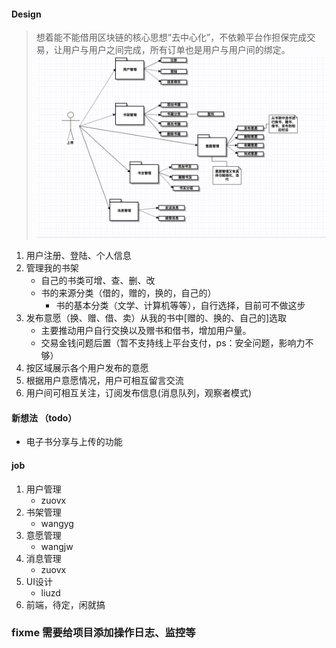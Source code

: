
#### Design
> 想着能不能借用区块链的核心思想“去中心化”，不依赖平台作担保完成交易，让用户与用户之间完成，所有订单也是用户与用户间的绑定。
![image](https://raw.githubusercontent.com/Book-Sharing/book/master/design/%E4%BA%A7%E5%93%81%E8%AE%BE%E8%AE%A1v1.0.1.png)
1. 用户注册、登陆、个人信息
2. 管理我的书架
    + 自己的书类可增、查、删、改
    + 书的来源分类（借的，赠的，换的，自己的）
        + 书的基本分类（文学、计算机等等），自行选择，目前可不做这步
3. 发布意愿（换、赠、借、卖）从我的书中[赠的、换的、自己的]选取
    + 主要推动用户自行交换以及赠书和借书，增加用户量。
    + 交易金钱问题后置（暂不支持线上平台支付，ps：安全问题，影响力不够）
4. 按区域展示各个用户发布的意愿
5. 根据用户意愿情况，用户可相互留言交流
6. 用户间可相互关注，订阅发布信息(消息队列，观察者模式)

#### 新想法 （todo）
+ 电子书分享与上传的功能
#### job
1. 用户管理
    + zuovx
2. 书架管理
    + wangyg
3. 意愿管理
    + wangjw
4. 消息管理
    + zuovx
5. UI设计
    + liuzd
6. 前端，待定，闲就搞

### fixme 需要给项目添加操作日志、监控等 

